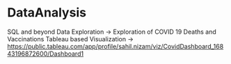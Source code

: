 # DataAnalysis
SQL and beyond
Data Exploration -> Exploration of COVID 19 Deaths and Vaccinations
Tableau based Visualization -> https://public.tableau.com/app/profile/sahil.nizam/viz/CovidDashboard_16843196872600/Dashboard1
